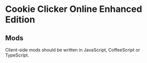 # Cookie Clicker Online Enhanced Edition


## Mods
Client-side mods should be written in JavaScript, CoffeeScript or TypeScript.
